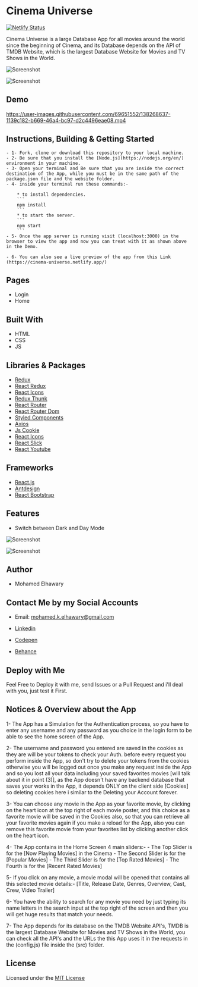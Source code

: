 # Cinema Universe

[![Netlify Status](https://api.netlify.com/api/v1/badges/78a3cf4b-6b1d-44d7-a54a-7a52b9ee1cbb/deploy-status)](https://app.netlify.com/sites/cinema-universe/deploys)

Cinema Universe is a large Database App for all movies around the world since the beginning of Cinema, and its Database depends on the API of TMDB Website, which is the largest Database Website for Movies and TV Shows in the World.


![Screenshot](preview_1.png) 

![Screenshot](preview_3.png) 
## Demo

https://user-images.githubusercontent.com/69651552/138268637-1139c182-b669-46a4-bc97-d2c4496eae08.mp4

## Instructions, Building & Getting Started  
    - 1- Fork, clone or download this repository to your local machine.
    - 2- Be sure that you install the [Node.js](https://nodejs.org/en/) environment in your machine.
    - 3- Open your terminal and Be sure that you are inside the correct destination of the App, while you must be in the same path of the package.json file and the website folder.
    - 4- inside your terminal run these commands:-
    
        * to install dependencies.
        ```
        npm install
        ```
        * to start the server.
        ```
        npm start
        ```
    - 5- Once the app server is running visit (localhost:3000) in the browser to view the app and now you can treat with it as shown above in the Demo.

    - 6- You can also see a live preview of the app from this Link (https://cinema-universe.netlify.app/)

## Pages

* Login
* Home
## Built With

* HTML
* CSS
* JS

## Libraries & Packages

* [Redux](https://redux.js.org/)
* [React Redux](https://react-redux.js.org/)
* [React Icons](https://react-icons.github.io/react-icons/)
* [Redux Thunk](https://www.npmjs.com/package/redux-thunk)
* [React Router](https://www.npmjs.com/package/react-router)
* [React Router Dom](https://www.npmjs.com/package/react-router-dom)
* [Styled Components](https://styled-components.com/)
* [Axios](https://www.npmjs.com/package/axios)
* [Js Cookie](https://www.npmjs.com/package/js-cookie)
* [React Icons](https://react-icons.github.io/react-icons/)
* [React Slick](https://www.npmjs.com/package/react-slick)
* [React Youtube](https://www.npmjs.com/package/react-youtube)

## Frameworks 

* [React.js](https://reactjs.org/)  
* [Antdesign](https://ant.design/)
* [React Bootstrap](https://react-bootstrap.github.io/)

## Features 

* Switch between Dark and Day Mode

![Screenshot](preview_1.png) 

![Screenshot](preview_2.png) 
## Author

* Mohamed Elhawary  

## Contact Me by my Social Accounts

* Email: mohamed.k.elhawary@gmail.com  

* [Linkedin](https://www.linkedin.com/in/mohamed-elhawary14/)

* [Codepen](https://codepen.io/Mohamed-ElHawary)

* [Behance](https://www.behance.net/mohamed-elhawary14)

## Deploy with Me

Feel Free to Deploy it with me, send Issues or a Pull Request and i'll deal with you, just test it First.

## Notices & Overview about the App

1- The App has a Simulation for the Authentication process, so you have to enter any username and any password as you choice in the login form to be able to see the home screen of the App.

2- The username and password you entered are saved in the cookies as they are will be your tokens to check your Auth. before every request you perform inside the App, so don't try to delete your tokens from the cookies otherwise you will be logged out once you make any request inside the App and so you lost all your data including your saved favorites movies [will talk about it in point (3)], as the App doesn't have any backend database that saves your works in the App, it depends ONLY on the client side [Cookies] so deleting cookies here i similar to the Deleting your Account forever.

3- You can choose any movie in the App as your favorite movie, by clicking on the heart icon at the top right of each movie poster, and this choice as a favorite movie will be saved in the Cookies also, so that you can retrieve all your favorite movies again if you make a reload for the App, also you can remove this favorite movie from your favorites list by clicking another click on the heart icon.

4- The App contains in the Home Screen 4 main sliders:-
    - The Top Slider is for the [Now Playing Movies] in the Cinema
    - The Second Slider is for the [Popular Movies]
    - The Third Slider is for the [Top Rated Movies]
    - The Fourth is for the [Recent Rated Movies]

5- If you click on any movie, a movie modal will be opened that contains all this selected movie details:- [Title, Release Date, Genres, Overview, Cast, Crew, Video Trailer]

6- You have the ability to search for any movie you need by just typing its name letters in the search input at the top right of the screen and then you will get huge results that match your needs.

7- The App depends for its database on the TMDB Website API's, TMDB is the largest Database Website for Movies and TV Shows in the World, you can check all the API's and the URLs the this App uses it in the requests in the (config.js) file inside the (src) folder.
## License

Licensed under the [MIT License](LICENSE)